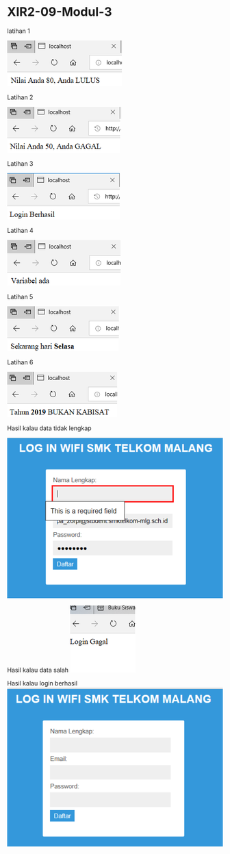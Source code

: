 # XIR2-09-Modul-3

latihan 1

![alt text](https://github.com/ArumPuspaPratiwi/XIR2-09-Modul-3/blob/master/latihan1.png)

Latihan 2

![alt text](https://github.com/ArumPuspaPratiwi/XIR2-09-Modul-3/blob/master/latihan2.png)

Latihan 3

![alt text](https://github.com/ArumPuspaPratiwi/XIR2-09-Modul-3/blob/master/latihan3.png)

Latihan 4

![alt text](https://github.com/ArumPuspaPratiwi/XIR2-09-Modul-3/blob/master/latihan4.png)

Latihan 5

![alt text](https://github.com/ArumPuspaPratiwi/XIR2-09-Modul-3/blob/master/latihan5.png)

Latihan 6

![alt text](https://github.com/ArumPuspaPratiwi/XIR2-09-Modul-3/blob/master/latihan6.png)

Hasil kalau data tidak lengkap

![alt text](https://github.com/ArumPuspaPratiwi/XIR2-09-Modul-3/blob/master/data%20tdk%20lengkap.png)

Hasil kalau data salah
![alt text](https://github.com/ArumPuspaPratiwi/XIR2-09-Modul-3/blob/master/login%20gagal.png)

Hasil kalau login berhasil
![alt text](https://github.com/ArumPuspaPratiwi/XIR2-09-Modul-3/blob/master/login.png)
